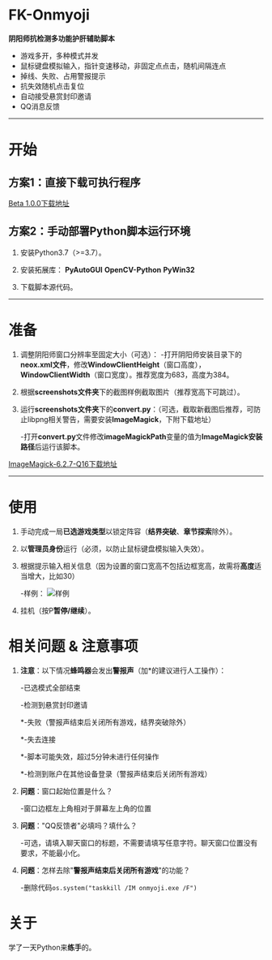 # FK-Onmyoji
**阴阳师抗检测多功能护肝辅助脚本**

 - 游戏多开，多种模式并发
 - 鼠标键盘模拟输入，指针变速移动，非固定点点击，随机间隔连点
 - 掉线、失败、占用警报提示
 - 抗失效随机点击复位
 - 自动接受悬赏封印邀请
 - QQ消息反馈

 
----------


# 开始

## 方案1：直接下载可执行程序 ##
 
 [Beta 1.0.0下载地址][1]

## 方案2：手动部署Python脚本运行环境 ##

 1. 安装Python3.7（>=3.7）。

 2. 安装拓展库：
    **PyAutoGUI**
    **OpenCV-Python**
    **PyWin32**
 3. 下载脚本源代码。

 
----------


# 准备

 1. 调整阴阳师窗口分辨率至固定大小（可选）：
    -打开阴阳师安装目录下的**neox.xml文件**，修改**WindowClientHeight**（窗口高度），**WindowClientWidth**（窗口宽度）。推荐宽度为683，高度为384。

 2. 根据**screenshots文件夹**下的截图样例截取图片（推荐宽高下可跳过）。

 3. 运行**screenshots文件夹**下的**convert.py**：（可选，截取新截图后推荐，可防止libpng相关警告，需要安装**ImageMagick**，下附下载地址）
 
    -打开**convert.py**文件修改**imageMagickPath**变量的值为**ImageMagick安装路径**后运行该脚本。
 
 [ImageMagick-6.2.7-Q16下载地址][2]

 
----------


# 使用
 1. 手动完成一局**已选游戏类型**以锁定阵容（**结界突破**、**章节探索**除外）。
 2. 以**管理员身份**运行（必须，以防止鼠标键盘模拟输入失效）。
 3. 根据提示输入相关信息（因为设置的窗口宽高不包括边框宽高，故需将**高度**适当增大，比如30）
	
	-样例：
![样例][3]
 4. 挂机（按P**暂停/继续**）。

# 相关问题 & 注意事项
 1. **注意**：以下情况**蜂鸣器**会发出**警报声**（加*的建议进行人工操作）：
    
	-已选模式全部结束
	
    -检测到悬赏封印邀请
	
    *-失败（警报声结束后关闭所有游戏，结界突破除外）
	
    *-失去连接
	
    *-脚本可能失效，超过5分钟未进行任何操作
	
    *-检测到账户在其他设备登录（警报声结束后关闭所有游戏）
	
 2. **问题**：窗口起始位置是什么？
    
	-窗口边框左上角相对于屏幕左上角的位置
 3. **问题**："QQ反馈者"必填吗？填什么？
    
	-可选，请填入聊天窗口的标题，不需要请填写任意字符。聊天窗口位置没有要求，不能最小化。
 4. **问题**：怎样去除"**警报声结束后关闭所有游戏**"的功能？
    
	-删除代码`os.system("taskkill /IM onmyoji.exe /F")`
# 关于
学了一天Python来**练手**的。


  [1]: https://t00y.com/file/15016760-403156759
  [2]: https://t00y.com/file/15016760-403129810
  [3]: https://github.com/BluePlumStudio/FK-Onmyoji/blob/master/sample.png